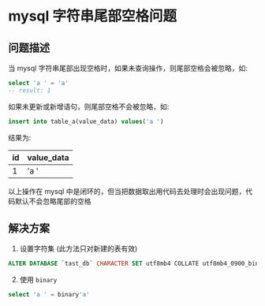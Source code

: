 # mysql 字符串尾部空格问题

## 问题描述

当 mysql 字符串尾部出现空格时，如果未查询操作，则尾部空格会被忽略，如:

```sql
select 'a ' = 'a'
-- result: 1
```

如果未更新或新增语句，则尾部空格不会被忽略，如:

```sql
insert into table_a(value_data) values('a ') 
```

结果为:

|id|value_data|
|----|----|
|1|'a '|

以上操作在 mysql 中是闭环的，但当把数据取出用代码去处理时会出现问题，代码默认不会忽略尾部的空格

## 解决方案

1. 设置字符集 (此方法只对新建的表有效)

```sql
ALTER DATABASE `tast_db` CHARACTER SET utf8mb4 COLLATE utf8mb4_0900_bin; 
```

2. 使用 `binary`

```sql
select 'a ' = binary'a'
```
